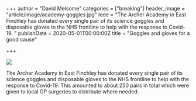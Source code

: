 +++
author = "David Melsome"
categories = ["breaking"]
header_image = "article/image/academy-goggles.jpg"
lede = "The Archer Academy in East Finchley has donated every single pair of its science goggles and disposable gloves to the NHS frontline to help with the response to Covid-19.  "
publishDate = 2020-05-01T00:00:00Z
title = "Goggles and gloves for a good cause"

+++

![](/article/image/academy-goggles.jpg)

The Archer Academy in East Finchley has donated every single pair of its science goggles and disposable gloves to the NHS frontline to help with the response to Covid-19. This amounted to about 250 pairs in total which were given to local GP surgeries to distribute where needed.